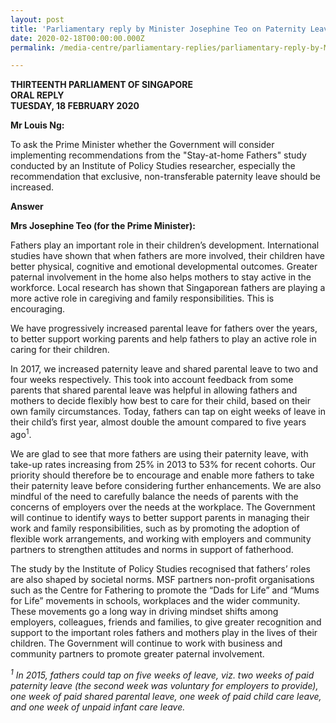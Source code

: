 ```yaml
---
layout: post
title: 'Parliamentary reply by Minister Josephine Teo on Paternity Leave'
date: 2020-02-18T00:00:00.000Z
permalink: /media-centre/parliamentary-replies/parliamentary-reply-by-Minister-Josephine-Teo-on-paternity-leave

---
```



**THIRTEENTH PARLIAMENT OF SINGAPORE  
ORAL REPLY  
TUESDAY, 18 FEBRUARY 2020**  

**Mr Louis Ng:**

To ask the Prime Minister whether the Government will consider implementing recommendations from the "Stay-at-home Fathers" study conducted by an Institute of Policy Studies researcher, especially the recommendation that exclusive, non-transferable paternity leave should be increased.

**Answer**

**Mrs Josephine Teo (for the Prime Minister):**

Fathers play an important role in their children’s development. International studies have shown that when fathers are more involved, their children have better physical, cognitive and emotional developmental outcomes. Greater paternal involvement in the home also helps mothers to stay active in the workforce. Local research has shown that Singaporean fathers are playing a more active role in caregiving and family responsibilities. This is encouraging. 

We have progressively increased parental leave for fathers over the years, to better support working parents and help fathers to play an active role in caring for their children. 

In 2017, we increased paternity leave and shared parental leave to two and four weeks respectively. This took into account feedback from some parents that shared parental leave was helpful in allowing fathers and mothers to decide flexibly how best to care for their child, based on their own family circumstances. Today, fathers can tap on eight weeks of leave in their child’s first year, almost double the amount compared to five years ago<sup>1</sup>. 

We are glad to see that more fathers are using their paternity leave, with take-up rates increasing from 25% in 2013 to 53% for recent cohorts. Our priority should therefore be to encourage and enable more fathers to take their paternity leave before considering further enhancements. We are also mindful of the need to carefully balance the needs of parents with the concerns of employers over the needs at the workplace. The Government will continue to identify ways to better support parents in managing their work and family responsibilities, such as by promoting the adoption of flexible work arrangements, and working with employers and community partners to strengthen attitudes and norms in support of fatherhood. 

The study by the Institute of Policy Studies recognised that fathers’ roles are also shaped by societal norms. MSF partners non-profit organisations such as the Centre for Fathering to promote the “Dads for Life” and “Mums for Life” movements in schools, workplaces and the wider community. These movements go a long way in driving mindset shifts among employers, colleagues, friends and families, to give greater recognition and support to the important roles fathers and mothers play in the lives of their children. The Government will continue to work with business and community partners to promote greater paternal involvement. 


*<sup>1</sup> In 2015, fathers could tap on five weeks of leave, viz. two weeks of paid paternity leave (the second week was voluntary for employers to provide), one week of paid shared parental leave, one week of paid child care leave, and one week of unpaid infant care leave.*
